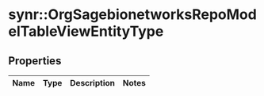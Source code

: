 # synr::OrgSagebionetworksRepoModelTableViewEntityType


## Properties
Name | Type | Description | Notes
------------ | ------------- | ------------- | -------------


